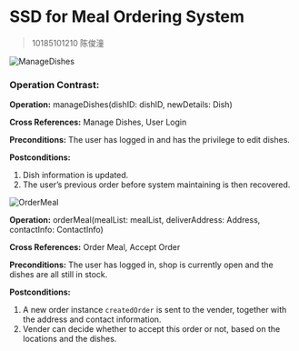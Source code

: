 # SSD for Meal Ordering System

> 10185101210 陈俊潼

![ManageDishes](https://billc.oss-cn-shanghai.aliyuncs.com/img/2020-10-25-cnFYnZ.png)

### Operation Contrast:

**Operation:** manageDishes(dishID: dishID, newDetails: Dish)

**Cross References:** Manage Dishes, User Login

**Preconditions:** The user has logged in and has the privilege to edit dishes.

**Postconditions:** 

1. Dish information is updated.
2. The user’s previous order before system maintaining is then recovered.



![OrderMeal](https://billc.oss-cn-shanghai.aliyuncs.com/img/2020-10-25-1jnzvG.png)

**Operation:** orderMeal(mealList: mealList, deliverAddress: Address, contactInfo: ContactInfo)

**Cross References:** Order Meal, Accept Order

**Preconditions:** The user has logged in, shop is currently open and the dishes are all still in stock.

**Postconditions:** 

1. A new order instance `createdOrder` is sent to the vender, together with the address and contact information.
2. Vender can decide whether to accept this order or not, based on the locations and the dishes.